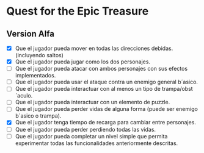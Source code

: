 # Quest for the Epic Treasure

## Version Alfa

- [X] Que el jugador pueda mover en todas las direcciones debidas. (incluyendo saltos)
- [X] Que el jugador pueda jugar como los dos personajes.
- [ ] Que el jugador pueda atacar con ambos personajes con sus efectos implementados.
- [ ] Que el jugador pueda usar el ataque contra un enemigo general b´asico.
- [ ] Que el jugador pueda interactuar con al menos un tipo de trampa/obst´aculo.
- [ ] Que el jugador pueda interactuar con un elemento de puzzle.
- [ ] Que el jugador pueda perder vidas de alguna forma (puede ser enemigo b´asico o
trampa).
- [X] Que el jugador tenga tiempo de recarga para cambiar entre personajes.
- [ ] Que el jugador pueda perder perdiendo todas las vidas.
- [ ] Que el jugador pueda completar un nivel simple que permita experimentar todas las
funcionalidades anteriormente descritas.